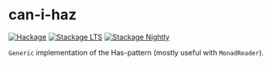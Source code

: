 # can-i-haz

[![Hackage][hackage-badge]][hackage]
[![Stackage LTS][stackage-lts-badge]][stackage-lts]
[![Stackage Nightly][stackage-nightly-badge]][stackage-nightly]

`Generic` implementation of the Has-pattern (mostly useful with `MonadReader`).

[hackage]:       <https://hackage.haskell.org/package/can-i-haz>
[hackage-badge]: <https://img.shields.io/hackage/v/can-i-haz.svg>
[stackage-lts-badge]: <http://stackage.org/package/can-i-haz/badge/lts>
[stackage-nightly-badge]: <http://stackage.org/package/can-i-haz/badge/nightly>
[stackage-lts]: <http://stackage.org/lts/package/can-i-haz>
[stackage-nightly]: <http://stackage.org/nightly/package/can-i-haz>
